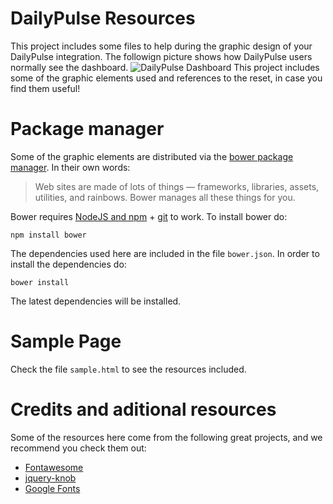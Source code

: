 DailyPulse Resources
====================
This project includes some files to help during the graphic design of your DailyPulse integration.
The followign picture shows how DailyPulse users normally see the dashboard.
![DailyPulse Dashboard](http://www.celpax.com/wp-content/uploads/2014/09/Dashboard-DailyPulse.jpg)
This project includes some of the graphic elements used and references to the reset, in case you find them useful!
# Package manager
Some of the graphic elements are distributed via the [bower package manager](http://bower.io/).
In their own words:
>Web sites are made of lots of things — frameworks, libraries, assets, utilities, and rainbows. Bower manages all these things for you.

Bower requires [NodeJS and npm](http://nodejs.org/) + [git](http://git-scm.com/) to work.
To install bower do:
```
npm install bower
```
The dependencies used here are included in the file ```bower.json```.
In order to install the dependencies do:
```
bower install
```
The latest dependencies will be installed.
# Sample Page
Check the file ```sample.html``` to see the resources included.
# Credits and aditional resources
Some of the resources here come from the following great projects, and we recommend you check them out:
* [Fontawesome](http://fortawesome.github.io/Font-Awesome/)
* [jquery-knob](https://github.com/aterrien/jQuery-Knob)
* [Google Fonts](https://www.google.com/fonts)



